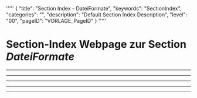 '''''
{
"title": "Section Index - DateiFormate",
"keywords": "SectionIndex",
"categories": "",
"description": "Default Section Index Description",
"level": "00",
"pageID": "VORLAGE_PageID"
}
'''''


<h1>Section-Index Webpage zur Section <i>DateiFormate</i></h1>

<hr><hr><hr><hr><hr>